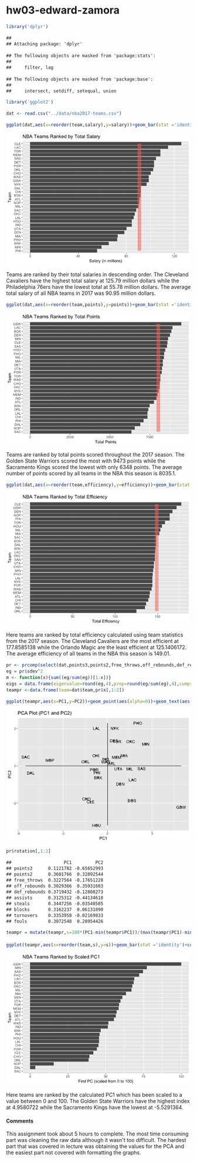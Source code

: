 hw03-edward-zamora
================

``` r
library('dplyr')
```

    ## 
    ## Attaching package: 'dplyr'

    ## The following objects are masked from 'package:stats':
    ## 
    ##     filter, lag

    ## The following objects are masked from 'package:base':
    ## 
    ##     intersect, setdiff, setequal, union

``` r
library('ggplot2')
```

``` r
dat <- read.csv("../data/nba2017-teams.csv")
```

``` r
ggplot(dat,aes(x=reorder(team,salary),y=salary))+geom_bar(stat ='identity')+coord_flip()+geom_line(aes(x=team,y=mean(salary),group=1,size=2,col="#FF0000",alpha=.7))+xlab("Team")+ylab("Salary (in millions)")+theme(legend.position = "none")+ggtitle('NBA Teams Ranked by Total Salary')
```

![](hw03-edward-zamora_files/figure-markdown_github-ascii_identifiers/unnamed-chunk-3-1.png)

Teams are ranked by their total salaries in descending order. The Cleveland Cavaliers have the highest total salary at 125.79 million dollars while the Philadelphia 76ers have the lowest total at 55.78 million dollars. The average total salary of all NBA teams in 2017 was 90.95 million dollars.

``` r
ggplot(dat,aes(x=reorder(team,points),y=points))+geom_bar(stat ='identity')+coord_flip()+geom_line(aes(x=team,y=mean(points),group=1,size=2,col="#FF0000",alpha=.7))+xlab("Team")+ylab("Total Points")+theme(legend.position = "none")+ggtitle('NBA Teams Ranked by Total Points')
```

![](hw03-edward-zamora_files/figure-markdown_github-ascii_identifiers/unnamed-chunk-4-1.png)

Teams are ranked by total points scored throughout the 2017 season. The Golden State Warriors scored the most with 9473 points while the Sacramento Kings scored the lowest with only 6348 points. The average number of points scored by all teams in the NBA this season is 8035.1.

``` r
ggplot(dat,aes(x=reorder(team,efficiency),y=efficiency))+geom_bar(stat ='identity')+coord_flip()+geom_line(aes(x=team,y=mean(efficiency),group=1,size=2,col="#FF0000",alpha=.7))+xlab("Team")+ylab("Total Efficiency")+theme(legend.position = "none")+ggtitle('NBA Teams Ranked by Total Efficiency')
```

![](hw03-edward-zamora_files/figure-markdown_github-ascii_identifiers/unnamed-chunk-5-1.png)

Here teams are ranked by total efficiency calculated using team statistics from the 2017 season. The Cleveland Cavaliers are the most efficient at 177.8585138 while the Orlando Magic are the least efficient at 125.1406172. The average efficiency of all teams in the NBA this season is 149.01.

``` r
pr <- prcomp(select(dat,points3,points2,free_throws,off_rebounds,def_rebounds,assists,steals,blocks,turnovers,fouls),scale. = TRUE)
eg = pr$sdev^2
m <- function(x){sum((eg/sum(eg))[1:x])}
eigs = data.frame(eigenvalue=round(eg,4),prop=round(eg/sum(eg),4),cumprop=round(sapply(1:10,m),4))
teampr <-data.frame(team=dat$team,pr$x[,1:2])
```

``` r
ggplot(teampr,aes(x=PC1,y=PC2))+geom_point(aes(alpha=0))+geom_text(aes(label=team))+theme(legend.position = "none")+ggtitle('PCA Plot (PC1 and PC2)')+geom_line(aes(x=0))+geom_line(aes(y=0))
```

![](hw03-edward-zamora_files/figure-markdown_github-ascii_identifiers/unnamed-chunk-7-1.png)

``` r
pr$rotation[,1:2]
```

    ##                    PC1         PC2
    ## points3      0.1121782 -0.65652993
    ## points2      0.3601766  0.32892544
    ## free_throws  0.3227564 -0.17651228
    ## off_rebounds 0.3029366  0.35931603
    ## def_rebounds 0.3719432 -0.12808273
    ## assists      0.3125312 -0.44134618
    ## steals       0.3447256 -0.03540585
    ## blocks       0.3162237  0.06131890
    ## turnovers    0.3353958 -0.02169833
    ## fouls        0.3072548  0.28954426

``` r
teampr = mutate(teampr,s=100*(PC1-min(teampr$PC1))/(max(teampr$PC1)-min(teampr$PC1)))

ggplot(teampr,aes(x=reorder(team,s),y=s))+geom_bar(stat ='identity')+coord_flip()+xlab("Team")+ylab("First PC (scaled from 0 to 100)")+theme(legend.position = "none")+ggtitle('NBA Teams Ranked by Scaled PC1')
```

![](hw03-edward-zamora_files/figure-markdown_github-ascii_identifiers/unnamed-chunk-9-1.png)

Here teams are ranked by the calculated PC1 which has been scaled to a value between 0 and 100. The Golden State Warriors have the highest index at 4.9580722 while the Sacramento Kings have the lowest at -5.5291364.

#### Comments

This assignment took about 5 hours to complete. The most time consuming part was cleaning the raw data although it wasn't too difficult. The hardest part that was covered in lecture was obtaining the values for the PCA and the easiest part not covered with formatting the graphs.
